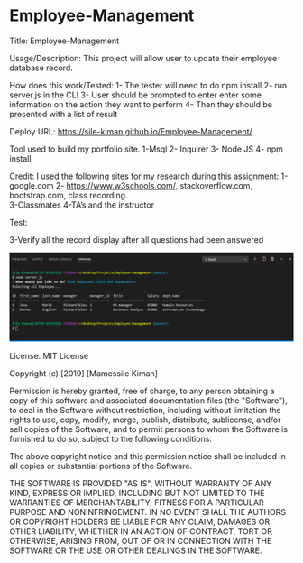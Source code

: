 # Employee-Management  
Title: Employee-Management
       
Usage/Description:
This project  will  allow user to update their employee database record.   

How does this work/Tested:
1- The tester will need to do npm install
2- run server.js in the CLI 
3- User should be prompted to enter enter some information on the action they want to perform
4- Then they should be presented with a list of result
  


 Deploy URL:
https://sile-kiman.github.io/Employee-Management/.

 
Tool used to build my portfolio site.
1-Msql
2- Inquirer
3-  Node JS
4-  npm install

Credit:
I used the following sites for my  research  during this assignment:
1-google.com
2- https://www.w3schools.com/, stackoverflow.com, bootstrap.com, class recording.    
3-Classmates
4-TA’s and the instructor 

 
Test:
 
3-Verify all the record display after all questions had been answered 

![Image of the Site:](https://github.com/Sile-Kiman/Employee-Management/blob/master/viewAllEmployee.PNG)

 
License:
MIT License

Copyright (c) [2019] [Mamessile Kiman]

Permission is hereby granted, free of charge, to any person obtaining a copy
of this software and associated documentation files (the "Software"), to deal
in the Software without restriction, including without limitation the rights
to use, copy, modify, merge, publish, distribute, sublicense, and/or sell
copies of the Software, and to permit persons to whom the Software is
furnished to do so, subject to the following conditions:

The above copyright notice and this permission notice shall be included in all
copies or substantial portions of the Software.

THE SOFTWARE IS PROVIDED "AS IS", WITHOUT WARRANTY OF ANY KIND, EXPRESS OR
IMPLIED, INCLUDING BUT NOT LIMITED TO THE WARRANTIES OF MERCHANTABILITY,
FITNESS FOR A PARTICULAR PURPOSE AND NONINFRINGEMENT. IN NO EVENT SHALL THE
AUTHORS OR COPYRIGHT HOLDERS BE LIABLE FOR ANY CLAIM, DAMAGES OR OTHER
LIABILITY, WHETHER IN AN ACTION OF CONTRACT, TORT OR OTHERWISE, ARISING FROM,
OUT OF OR IN CONNECTION WITH THE SOFTWARE OR THE USE OR OTHER DEALINGS IN THE
SOFTWARE.



